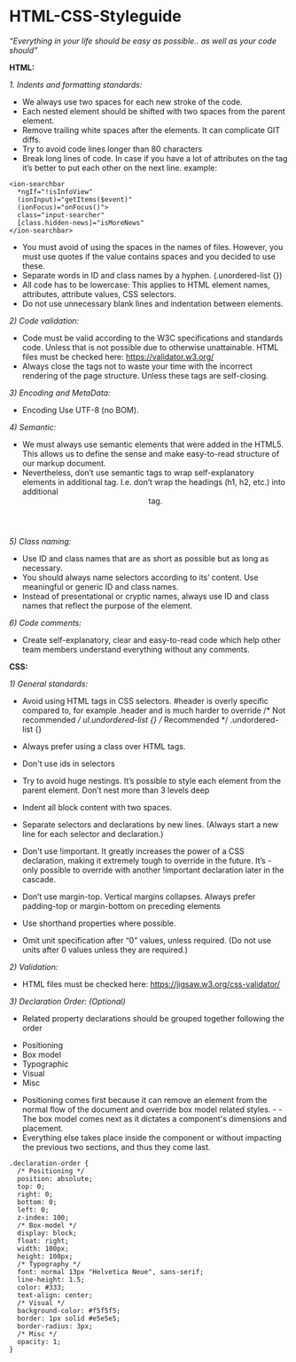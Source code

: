 # HTML-CSS-Styleguide

*“Everything in your life should be easy as possible.. as well as your code should”*

**HTML:**

*1. Indents and formatting standards:*
- We always use two spaces for each new stroke of the code.
- Each nested element should be shifted with two spaces from the parent element.
- Remove trailing white spaces after the elements. It can complicate GIT diffs.
- Try to avoid code lines longer than 80 characters
- Break long lines of code. In case if you have a lot of attributes on the tag it’s better to put each other on the next line.
example:
```
<ion-searchbar 
  *ngIf="!isInfoView" 
  (ionInput)="getItems($event)" 
  (ionFocus)="onFocus()"> 
  class="input-searcher" 
  [class.hidden-news]="isMoreNews" 
</ion-searchbar>
```
- You must avoid of using the spaces in the names of files. However, you must use quotes if the value contains spaces and you decided to use these.
- Separate words in ID and class names by a hyphen. (.unordered-list {})
- All code has to be lowercase: This applies to HTML element names, attributes, attribute values, CSS selectors.
- Do not use unnecessary blank lines and indentation between elements.

*2) Code validation:*
- Code must be valid according to the W3C specifications and standards code. Unless that is not possible due to otherwise unattainable.
HTML files must be checked here: https://validator.w3.org/
- Always close the tags not to waste your time with the incorrect rendering of the page structure. Unless these tags are self-closing.

*3) Encoding and MetaData:*
- Encoding Use UTF-8 (no BOM).

*4) Semantic:*
- We must always use semantic elements that were added in the HTML5. This allows us to define the sense and make easy-to-read structure of our markup document.
- Nevertheless, don’t use semantic tags to wrap self-explanatory elements in additional tag. I.e. don’t wrap the headings (h1, h2, etc.) into additional <header> tag.

*5) Class naming:*
- Use ID and class names that are as short as possible but as long as necessary.
- You should always name selectors according to its’ content. Use meaningful or generic ID and class names.
- Instead of presentational or cryptic names, always use ID and class names that reflect the purpose of the element.

*6) Code comments:*
- Create self-explanatory, clear and easy-to-read code which help other team members understand everything without any comments.

**CSS:**

*1) General standards:*
- Avoid using HTML tags in CSS selectors. #header is overly specific compared to, for example .header and is much harder to override
/* Not recommended */
ul.undordered-list {}
/* Recommended */
.undordered-list {}

- Always prefer using a class over HTML tags.
- Don't use ids in selectors
- Try to avoid huge nestings. It’s possible to style each element from the parent element. Don’t nest more than 3 levels deep
- Indent all block content with two spaces.
- Separate selectors and declarations by new lines. (Always start a new line for each selector and declaration.)
- Don't  use !important. It greatly increases the power of a CSS declaration, making it extremely tough to override in the future. It’s - only possible to override with another !important declaration later in the cascade.
- Don’t use margin-top. Vertical margins collapses. Always prefer padding-top or margin-bottom on preceding elements
- Use shorthand properties where possible.
- Omit unit specification after “0” values, unless required. (Do not use units after 0 values unless they are required.)

*2) Validation:*
- HTML files must be checked here: https://jigsaw.w3.org/css-validator/

*3) Declaration Order: (Optional)*
- Related property declarations should be grouped together following the order 
* Positioning
* Box model
* Typographic
* Visual
* Misc
- Positioning comes first because it can remove an element from the normal flow of the document and override box model related styles. - - The box model comes next as it dictates a component's dimensions and placement.
- Everything else takes place inside the component or without impacting the previous two sections, and thus they come last.
```
.declaration-order {
  /* Positioning */
  position: absolute;
  top: 0;
  right: 0;
  bottom: 0;
  left: 0;
  z-index: 100;
  /* Box-model */
  display: block;
  float: right;
  width: 100px;
  height: 100px;
  /* Typography */
  font: normal 13px "Helvetica Neue", sans-serif;
  line-height: 1.5;
  color: #333;
  text-align: center;
  /* Visual */
  background-color: #f5f5f5;
  border: 1px solid #e5e5e5;
  border-radius: 3px;
  /* Misc */
  opacity: 1;
}
```

